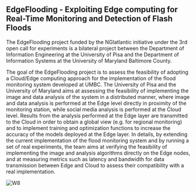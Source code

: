 ## EdgeFlooding - Exploiting Edge computing for Real-Time Monitoring and Detection of Flash Floods


The EdgeFlooding project funded by the NGIatlantic initiative under the 3rd open call for experiments is a bilateral project between the Department of Information Engineering at the University of Pisa and the Department of Information Systems at the University of Maryland Baltimore County. 

The goal of the EdgeFlooding project is to assess the feasibility of adopting a Cloud/Edge computing approach for the implementation of the flood monitoring system developed at UMBC. The University of Pisa and the University of Maryland aims at assessing the feasibility of implementing the image and data analysis of the system in a distributed manner, where image and data analysis is performed at the Edge level directly in proximity of the monitoring station, while social media analysis is performed at the Cloud level. Results from the analysis performed at the Edge layer are transmitted to the Cloud in order to obtain a global view (e.g. for regional monitoring) and to implement training and optimization functions to increase the accuracy of the models deployed at the Edge layer. In details, by extending the current implementation of the flood monitoring system and by running a set of real experiments, the team aims at verifying the feasibility of implementing the image and analysis algorithms directly on the Edge nodes, and at measuring metrics such as latency and bandwidth for data transmission between Edge and Cloud to assess their compatibility with a real implementation.


![W8](https://user-images.githubusercontent.com/18681585/145365621-41636063-84ba-4b69-83a1-8104a86bd675.png)
